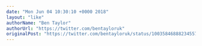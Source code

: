 ```yaml
---
date: "Mon Jun 04 10:30:10 +0000 2018"
layout: "like"
authorName: "Ben Taylor"
authorUrl: "https://twitter.com/bentayloruk"
originalPost: "https://twitter.com/bentayloruk/status/1003584688823455744"
---
```

